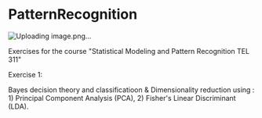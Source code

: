 # PatternRecognition

![Uploading image.png…]()

Exercises for the course "Statistical Modeling and Pattern Recognition TEL 311"

Exercise 1:

Bayes decision theory and classificatioon & Dimensionality reduction using : 1) Principal Component Analysis (PCA), 2) Fisher's Linear Discriminant (LDA).
